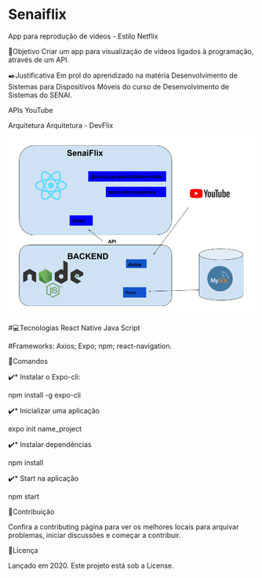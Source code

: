 # Senaiflix
App para reprodução de vídeos - Estilo Netflix

🎯Objetivo
Criar um app para visualização de vídeos ligados à programação, através de um API.

✒️Justificativa
Em prol do aprendizado na matéria Desenvolvimento de Sistemas para Dispositivos Móveis do curso de Desenvolvimento de Sistemas do SENAI.

APIs
YouTube

Arquitetura Arquitetura - DevFlix
![Untitled drawing](https://github.com/mauriciodw2/supreme-eureka/blob/master/Untitled%20drawing.png)

#💻Tecnologias
React Native
Java Script

#Frameworks:
Axios;
Expo;
npm;
react-navigation.

👷Comandos

✔️* Instalar o Expo-cli:

npm install -g expo-cli

✔️* Inicializar uma aplicação

expo init name_project

✔️* Instalar dependências

npm install

✔️* Start na aplicação

npm start

🤝Contribuição

Confira a contributing página para ver os melhores locais para arquivar problemas, iniciar discussões e começar a contribuir.

📄Licença

Lançado em 2020. Este projeto está sob a License.
